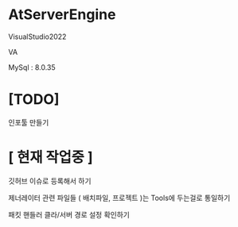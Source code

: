 # AtServerEngine


VisualStudio2022

VA

MySql : 8.0.35



# [TODO]

인포툴 만들기



# [ 현재 작업중 ]

깃허브 이슈로 등록해서 하기

제너레이터 관련 파일들 ( 배치파일, 프로젝트 )는 Tools에 두는걸로 통일하기

패킷 핸들러 클라/서버 경로 설정 확인하기
